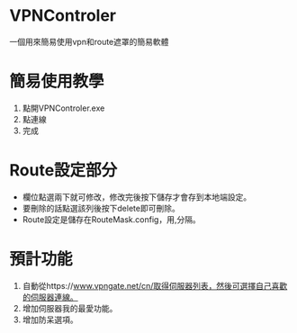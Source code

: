 # VPNControler
一個用來簡易使用vpn和route遮罩的簡易軟體

# 簡易使用教學
1.  點開VPNControler.exe
2.  點連線
3.  完成

# Route設定部分
*   欄位點選兩下就可修改，修改完後按下儲存才會存到本地端設定。
*   要刪除的話點選該列後按下delete即可刪除。
*   Route設定是儲存在RouteMask.config，用,分隔。


# 預計功能
1.  自動從https://www.vpngate.net/cn/取得伺服器列表，然後可選擇自己喜歡的伺服器連線。
2.  增加伺服器我的最愛功能。
3.  增加防呆選項。
